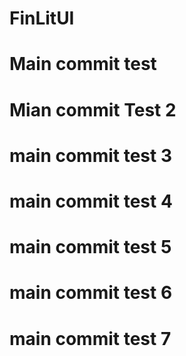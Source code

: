 # FinLitUI
# Main commit test
# Mian commit Test 2
# main commit test 3
# main commit test 4
# main commit test 5
# main commit test 6
# main commit test 7
